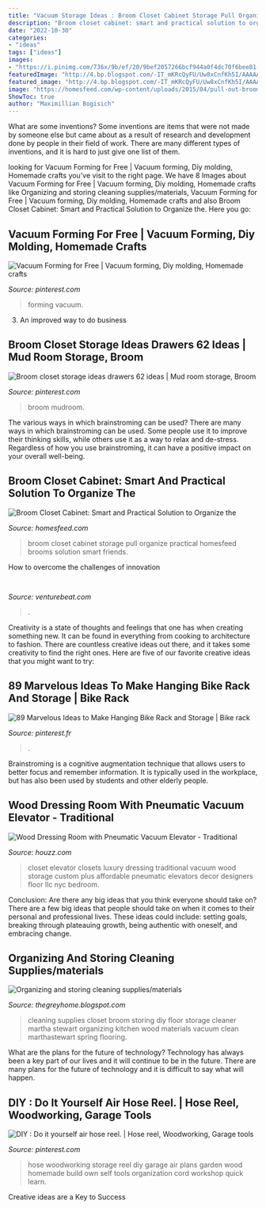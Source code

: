 ```yaml
---
title: "Vacuum Storage Ideas : Broom Closet Cabinet Storage Pull Organize Practical Homesfeed Brooms Solution Smart Friends"
description: "Broom closet cabinet: smart and practical solution to organize the"
date: "2022-10-30"
categories:
- "ideas"
tags: ["ideas"]
images:
- "https://i.pinimg.com/736x/9b/ef/20/9bef2057266bcf944a0f4dc70f6bee81--cord-storage-garage-storage.jpg"
featuredImage: "http://4.bp.blogspot.com/-IT_mKRcQyFU/Uw8xCnfKh5I/AAAAAAAACUw/QxIgqpYRUUQ/s1600/STORING_CLEANING_MATERIALS2.jpg"
featured_image: "http://4.bp.blogspot.com/-IT_mKRcQyFU/Uw8xCnfKh5I/AAAAAAAACUw/QxIgqpYRUUQ/s1600/STORING_CLEANING_MATERIALS2.jpg"
image: "https://homesfeed.com/wp-content/uploads/2015/04/pull-out-broom-storage-with-shelving-units-for-house-cleaning-supplies.jpg"
ShowToc: true
author: "Maximillian Bogisich"
---
```



What are some inventions?
Some inventions are items that were not made by someone else but came about as a result of research and development done by people in their field of work. There are many different types of inventions, and it is hard to just give one list of them.

	

		
looking for Vacuum Forming for Free | Vacuum forming, Diy molding, Homemade crafts you've visit to the right page. We have 8 Images about Vacuum Forming for Free | Vacuum forming, Diy molding, Homemade crafts like Organizing and storing cleaning supplies/materials, Vacuum Forming for Free | Vacuum forming, Diy molding, Homemade crafts and also Broom Closet Cabinet: Smart and Practical Solution to Organize the. Here you go:
		
    
## Vacuum Forming For Free | Vacuum Forming, Diy Molding, Homemade Crafts

<img loading=lazy src="https://i.pinimg.com/originals/76/c7/83/76c7838ecdc68c7784a27a701218f6f3.jpg" onerror="this.onerror=null;this.src='https://tse4.mm.bing.net/th?id=OIP.IN7-vSYET2P0BaBrWgifNAHaE6&amp;pid=15.1';" alt="Vacuum Forming for Free | Vacuum forming, Diy molding, Homemade crafts">

_Source: pinterest.com_

>forming vacuum. 

	

3. An improved way to do business

    
## Broom Closet Storage Ideas Drawers 62 Ideas | Mud Room Storage, Broom

<img loading=lazy src="https://i.pinimg.com/736x/dc/61/e4/dc61e4f98a5883e9c8829c71ef1779e3.jpg" onerror="this.onerror=null;this.src='https://tse3.mm.bing.net/th?id=OIP.hN3mG7I7YyoC-OrPKcUr1gAAAA&amp;pid=15.1';" alt="Broom closet storage ideas drawers 62 ideas | Mud room storage, Broom">

_Source: pinterest.com_

>broom mudroom. 

	

The various ways in which brainstroming can be used?
There are many ways in which brainstroming can be used. Some people use it to improve their thinking skills, while others use it as a way to relax and de-stress. Regardless of how you use brainstroming, it can have a positive impact on your overall well-being.

    
## Broom Closet Cabinet: Smart And Practical Solution To Organize The

<img loading=lazy src="https://homesfeed.com/wp-content/uploads/2015/04/pull-out-broom-storage-with-shelving-units-for-house-cleaning-supplies.jpg" onerror="this.onerror=null;this.src='https://tse3.mm.bing.net/th?id=OIP.jkdJZXft3L4EUu6jj9jD1wHaJ4&amp;pid=15.1';" alt="Broom Closet Cabinet: Smart and Practical Solution to Organize the">

_Source: homesfeed.com_

>broom closet cabinet storage pull organize practical homesfeed brooms solution smart friends. 

	

How to overcome the challenges of innovation
 

    
## 

<img loading=lazy src="https://venturebeat.com/wp-content/uploads/2019/05/amd-ryzen-third-generation.jpg" onerror="this.onerror=null;this.src='https://tse1.mm.bing.net/th?id=OIP.11ghnT6m99Zk2gavAzErcQHaDt&amp;pid=15.1';" alt="">

_Source: venturebeat.com_

>. 

	

Creativity is a state of thoughts and feelings that one has when creating something new. It can be found in everything from cooking to architecture to fashion. There are countless creative ideas out there, and it takes some creativity to find the right ones. Here are five of our favorite creative ideas that you might want to try: 

    
## 89 Marvelous Ideas To Make Hanging Bike Rack And Storage | Bike Rack

<img loading=lazy src="https://i.pinimg.com/736x/16/54/a9/1654a9109a8d2a3c7316a1eb72226ef2.jpg" onerror="this.onerror=null;this.src='https://tse4.mm.bing.net/th?id=OIP.r-mmnfGbJPFtJPDxWiDg9QHaJ3&amp;pid=15.1';" alt="89 Marvelous Ideas to Make Hanging Bike Rack and Storage | Bike rack">

_Source: pinterest.fr_

>. 

	

Brainstroming is a cognitive augmentation technique that allows users to better focus and remember information. It is typically used in the workplace, but has also been used by students and other elderly people.

    
## Wood Dressing Room With Pneumatic Vacuum Elevator - Traditional

<img loading=lazy src="http://st.houzz.com/simgs/5ea16c4e0315fb92_4-9592/traditional-closet.jpg" onerror="this.onerror=null;this.src='https://tse2.mm.bing.net/th?id=OIP.z3QEK1mOUEk949aMOViTOAHaLI&amp;pid=15.1';" alt="Wood Dressing Room with Pneumatic Vacuum Elevator - Traditional">

_Source: houzz.com_

>closet elevator closets luxury dressing traditional vacuum wood storage custom plus affordable pneumatic elevators decor designers floor llc nyc bedroom. 

	

Conclusion: Are there any big ideas that you think everyone should take on?
There are a few big ideas that people should take on when it comes to their personal and professional lives. These ideas could include: setting goals, breaking through plateauing growth, being authentic with oneself, and embracing change.

    
## Organizing And Storing Cleaning Supplies/materials

<img loading=lazy src="http://4.bp.blogspot.com/-IT_mKRcQyFU/Uw8xCnfKh5I/AAAAAAAACUw/QxIgqpYRUUQ/s1600/STORING_CLEANING_MATERIALS2.jpg" onerror="this.onerror=null;this.src='https://tse1.mm.bing.net/th?id=OIP.K3DuRnrMWsBBZXu39aVgCwHaJQ&amp;pid=15.1';" alt="Organizing and storing cleaning supplies/materials">

_Source: thegreyhome.blogspot.com_

>cleaning supplies closet broom storing diy floor storage cleaner martha stewart organizing kitchen wood materials vacuum clean marthastewart spring flooring. 

	

What are the plans for the future of technology?
Technology has always been a key part of our lives and it will continue to be in the future. There are many plans for the future of technology and it is difficult to say what will happen.

    
## DIY : Do It Yourself Air Hose Reel. | Hose Reel, Woodworking, Garage Tools

<img loading=lazy src="https://i.pinimg.com/736x/9b/ef/20/9bef2057266bcf944a0f4dc70f6bee81--cord-storage-garage-storage.jpg" onerror="this.onerror=null;this.src='https://tse1.mm.bing.net/th?id=OIP.eopd3UhqTnXbK2jJw3DsogHaHJ&amp;pid=15.1';" alt="DIY : Do it yourself air hose reel. | Hose reel, Woodworking, Garage tools">

_Source: pinterest.com_

>hose woodworking storage reel diy garage air plans garden wood homemade build own self tools organization cord workshop quick learn. 

	

Creative ideas are a Key to Success

